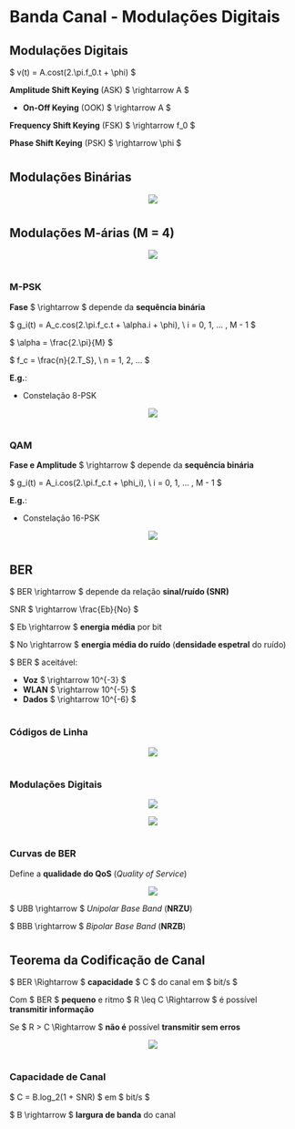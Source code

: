 # __Banda Canal - Modulações Digitais__

## __Modulações Digitais__

$ v(t) = A.cost(2.\pi.f_0.t + \phi) $

__Amplitude Shift Keying__ (ASK) $ \rightarrow A $
* __On-Off Keying__ (OOK) $ \rightarrow A $

__Frequency Shift Keying__ (FSK) $ \rightarrow f_0 $

__Phase Shift Keying__ (PSK) $ \rightarrow \phi $

#

## __Modulações Binárias__

<div align=center> 

![](imgs/Modulações-Binárias.png)

</div>

#

## __Modulações M-árias (M = 4)__

<div align=center> 

![](imgs/Modulações-M-árias.png)

</div>

#

### __M-PSK__

__Fase__ $ \rightarrow $ depende da __sequência binária__

$ g_i(t) = A_c.cos(2.\pi.f_c.t + \alpha.i + \phi), \ i = 0, 1, ... , M - 1 $

$ \alpha = \frac{2.\pi}{M} $

$ f_c = \frac{n}{2.T_S}, \ n = 1, 2, ... $

__E.g.__:

* Constelação 8-PSK

<div align=center> 

![](imgs/8-PSK.png)

</div>

#

### __QAM__

__Fase e Amplitude__ $ \rightarrow $ depende da __sequência binária__

$ g_i(t) = A_i.cos(2.\pi.f_c.t + \phi_i), \ i = 0, 1, ... , M - 1 $

__E.g.__:

* Constelação 16-PSK

<div align=center> 

![](imgs/16-QAM.png)

</div>

#

## __BER__

$ BER \rightarrow $ depende da relação __sinal/ruído (SNR)__

SNR $ \rightarrow \frac{Eb}{No} $

$ Eb \rightarrow $ __energia média__ por bit

$ No \rightarrow $ __energia média do ruído__ (__densidade espetral__ do ruído)

$ BER $ aceitável:
* __Voz__ $ \rightarrow 10^{-3} $
* __WLAN__ $ \rightarrow 10^{-5} $
* __Dados__ $ \rightarrow 10^{-6} $

#

### __Códigos de Linha__

<div align=center> 

![](imgs/Códigos-de-Linha.png)

</div>

#

### __Modulações Digitais__

<div align=center> 

![](imgs/Modulações-Digitais-2.png)

</div>

<div align=center> 

![](imgs/Modulações-Digitais.png)

</div>

#

### __Curvas de BER__

Define a __qualidade do QoS__ (_Quality of Service_)

</div>

<div align=center> 

![](imgs/Curvas-de-BER.png)

</div>

$ UBB \rightarrow $ _Unipolar Base Band_ (__NRZU__)

$ BBB \rightarrow $ _Bipolar Base Band_ (__NRZB__)

#

## __Teorema da Codificação de Canal__

$ BER \Rightarrow $ __capacidade__ $ C $ do canal em $ bit/s $

Com $ BER $ __pequeno__ e ritmo $ R \leq C \Rightarrow $ é possível __transmitir informação__

Se $ R > C \Rightarrow $ __não é__ possível __transmitir sem erros__

<div align=center> 

![](imgs/Teorema-da-Codificação-de-Canal.png)

</div>

#

### __Capacidade de Canal__

$ C = B.log_2(1 + SNR) $ em $ bit/s $

$ B \rightarrow $ __largura de banda__ do canal
